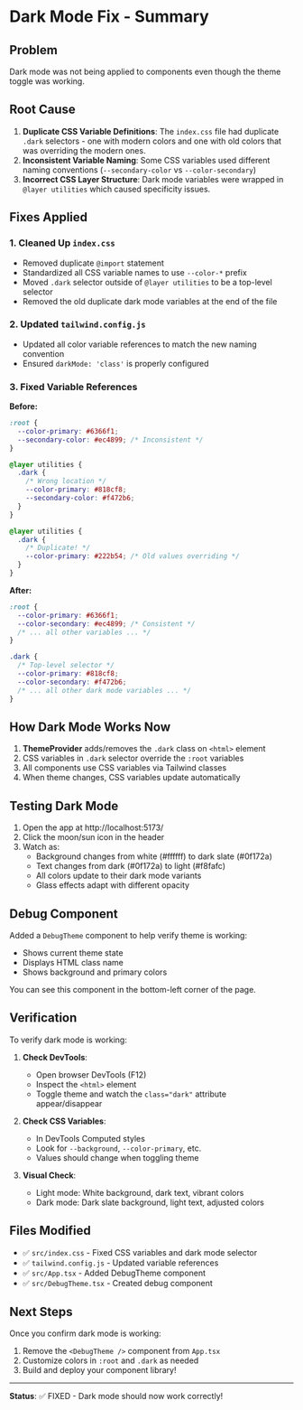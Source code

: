 # Dark Mode Fix - Summary

## Problem

Dark mode was not being applied to components even though the theme toggle was working.

## Root Cause

1. **Duplicate CSS Variable Definitions**: The `index.css` file had duplicate `.dark` selectors - one with modern colors and one with old colors that was overriding the modern ones.
2. **Inconsistent Variable Naming**: Some CSS variables used different naming conventions (`--secondary-color` vs `--color-secondary`)
3. **Incorrect CSS Layer Structure**: Dark mode variables were wrapped in `@layer utilities` which caused specificity issues.

## Fixes Applied

### 1. Cleaned Up `index.css`

- Removed duplicate `@import` statement
- Standardized all CSS variable names to use `--color-*` prefix
- Moved `.dark` selector outside of `@layer utilities` to be a top-level selector
- Removed the old duplicate dark mode variables at the end of the file

### 2. Updated `tailwind.config.js`

- Updated all color variable references to match the new naming convention
- Ensured `darkMode: 'class'` is properly configured

### 3. Fixed Variable References

**Before:**

```css
:root {
  --color-primary: #6366f1;
  --secondary-color: #ec4899; /* Inconsistent */
}

@layer utilities {
  .dark {
    /* Wrong location */
    --color-primary: #818cf8;
    --secondary-color: #f472b6;
  }
}

@layer utilities {
  .dark {
    /* Duplicate! */
    --color-primary: #222b54; /* Old values overriding */
  }
}
```

**After:**

```css
:root {
  --color-primary: #6366f1;
  --color-secondary: #ec4899; /* Consistent */
  /* ... all other variables ... */
}

.dark {
  /* Top-level selector */
  --color-primary: #818cf8;
  --color-secondary: #f472b6;
  /* ... all other dark mode variables ... */
}
```

## How Dark Mode Works Now

1. **ThemeProvider** adds/removes the `.dark` class on `<html>` element
2. CSS variables in `.dark` selector override the `:root` variables
3. All components use CSS variables via Tailwind classes
4. When theme changes, CSS variables update automatically

## Testing Dark Mode

1. Open the app at http://localhost:5173/
2. Click the moon/sun icon in the header
3. Watch as:
   - Background changes from white (#ffffff) to dark slate (#0f172a)
   - Text changes from dark (#0f172a) to light (#f8fafc)
   - All colors update to their dark mode variants
   - Glass effects adapt with different opacity

## Debug Component

Added a `DebugTheme` component to help verify theme is working:

- Shows current theme state
- Displays HTML class name
- Shows background and primary colors

You can see this component in the bottom-left corner of the page.

## Verification

To verify dark mode is working:

1. **Check DevTools**:

   - Open browser DevTools (F12)
   - Inspect the `<html>` element
   - Toggle theme and watch the `class="dark"` attribute appear/disappear

2. **Check CSS Variables**:

   - In DevTools Computed styles
   - Look for `--background`, `--color-primary`, etc.
   - Values should change when toggling theme

3. **Visual Check**:
   - Light mode: White background, dark text, vibrant colors
   - Dark mode: Dark slate background, light text, adjusted colors

## Files Modified

- ✅ `src/index.css` - Fixed CSS variables and dark mode selector
- ✅ `tailwind.config.js` - Updated variable references
- ✅ `src/App.tsx` - Added DebugTheme component
- ✅ `src/DebugTheme.tsx` - Created debug component

## Next Steps

Once you confirm dark mode is working:

1. Remove the `<DebugTheme />` component from `App.tsx`
2. Customize colors in `:root` and `.dark` as needed
3. Build and deploy your component library!

---

**Status**: ✅ FIXED - Dark mode should now work correctly!
